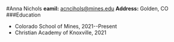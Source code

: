 #Anna Nichols
**eamil:** acncihols@mines.edu 
**Address:** Golden, CO
###Education
- Colorado School of Mines, 2021--Present
- Christian Academy of Knoxville, 2021

